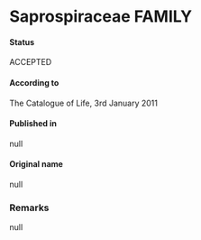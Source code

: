 # Saprospiraceae FAMILY

#### Status
ACCEPTED

#### According to
The Catalogue of Life, 3rd January 2011

#### Published in
null

#### Original name
null

### Remarks
null